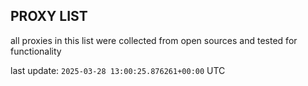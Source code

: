 ## PROXY LIST

all proxies in this list were collected from open sources and tested for functionality

last update: `2025-03-28 13:00:25.876261+00:00` UTC